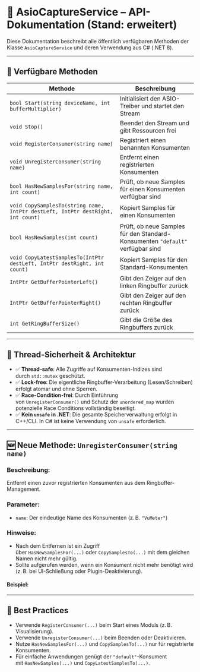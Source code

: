 # 📘 AsioCaptureService – API-Dokumentation (Stand: erweitert)

Diese Dokumentation beschreibt alle öffentlich verfügbaren Methoden der Klasse `AsioCaptureService` und deren Verwendung aus C# (.NET 8).

---

## 🔧 Verfügbare Methoden

| Methode                                                                         | Beschreibung                                                                   |
| ------------------------------------------------------------------------------- | ------------------------------------------------------------------------------ |
| `bool Start(string deviceName, int bufferMultiplier)`                           | Initialisiert den ASIO-Treiber und startet den Stream                          |
| `void Stop()`                                                                   | Beendet den Stream und gibt Ressourcen frei                                    |
| `void RegisterConsumer(string name)`                                            | Registriert einen benannten Konsumenten                                        |
| `void UnregisterConsumer(string name)`                                          | Entfernt einen registrierten Konsumenten                                       |
| `bool HasNewSamplesFor(string name, int count)`                                 | Prüft, ob neue Samples für einen Konsumenten verfügbar sind                    |
| `void CopySamplesTo(string name, IntPtr destLeft, IntPtr destRight, int count)` | Kopiert Samples für einen Konsumenten                                          |
| `bool HasNewSamples(int count)`                                                 | Prüft, ob neue Samples für den Standard-Konsumenten `"default"` verfügbar sind |
| `void CopyLatestSamplesTo(IntPtr destLeft, IntPtr destRight, int count)`        | Kopiert Samples für den Standard-Konsumenten                                   |
| `IntPtr GetBufferPointerLeft()`                                                 | Gibt den Zeiger auf den linken Ringbuffer zurück                               |
| `IntPtr GetBufferPointerRight()`                                                | Gibt den Zeiger auf den rechten Ringbuffer zurück                              |
| `int GetRingBufferSize()`                                                       | Gibt die Größe des Ringbuffers zurück                                          |

---

## 🧵 Thread-Sicherheit & Architektur

- ✅ **Thread-safe**: Alle Zugriffe auf Konsumenten-Indizes sind durch `std::mutex` geschützt.
- ✅ **Lock-free**: Die eigentliche Ringbuffer-Verarbeitung (Lesen/Schreiben) erfolgt atomar und ohne Sperren.
- ✅ **Race-Condition-frei**: Durch Einführung von `UnregisterConsumer()` und Schutz der `unordered_map` wurden potenzielle Race Conditions vollständig beseitigt.
- ✅ **Kein `unsafe` in .NET**: Die gesamte Speicherverwaltung erfolgt in C++/CLI. In C# ist keine Verwendung von `unsafe` erforderlich.

---

## 🆕 Neue Methode: `UnregisterConsumer(string name)`

### Beschreibung:

Entfernt einen zuvor registrierten Konsumenten aus dem Ringbuffer-Management.

### Parameter:

- `name`: Der eindeutige Name des Konsumenten (z. B. `"VuMeter"`)

### Hinweise:

- Nach dem Entfernen ist ein Zugriff über `HasNewSamplesFor(...)` oder `CopySamplesTo(...)` mit dem gleichen Namen nicht mehr gültig.
- Sollte aufgerufen werden, wenn ein Konsument nicht mehr benötigt wird (z. B. bei UI-Schließung oder Plugin-Deaktivierung).

#### Beispiel:

---

## 🧠 Best Practices

- Verwende `RegisterConsumer(...)` beim Start eines Moduls (z. B. Visualisierung).
- Verwende `UnregisterConsumer(...)` beim Beenden oder Deaktivieren.
- Nutze `HasNewSamplesFor(...)` und `CopySamplesTo(...)` nur für registrierte Konsumenten.
- Für einfache Anwendungen genügt der `"default"`-Konsument mit `HasNewSamples(...)` und `CopyLatestSamplesTo(...)`.
